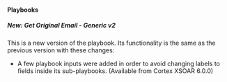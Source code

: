 
#### Playbooks
##### New: Get Original Email - Generic v2
This is a new version of the playbook. Its functionality is the same as the previous version with these changes:
  - A few playbook inputs were added in order to avoid changing labels to fields inside its sub-playbooks. (Available from Cortex XSOAR 6.0.0)

